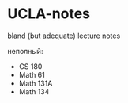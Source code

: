 # UCLA-notes
bland (but adequate) lecture notes

неполный:
- CS 180
- Math 61
- Math 131A
- Math 134
